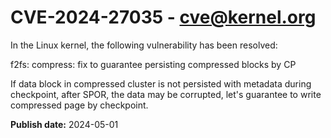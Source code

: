 # CVE-2024-27035 - cve@kernel.org

In the Linux kernel, the following vulnerability has been resolved:

f2fs: compress: fix to guarantee persisting compressed blocks by CP

If data block in compressed cluster is not persisted with metadata
during checkpoint, after SPOR, the data may be corrupted, let's
guarantee to write compressed page by checkpoint.

**Publish date:** 2024-05-01
